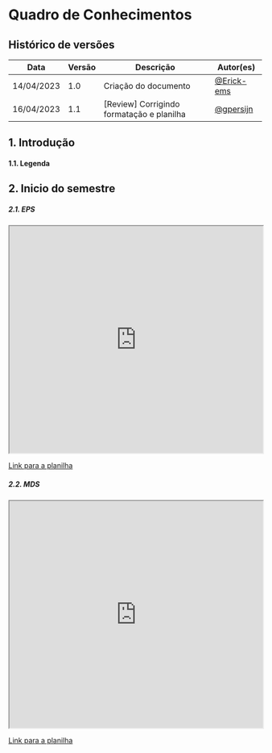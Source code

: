 # Quadro de Conhecimentos

## Histórico de versões

| Data       | Versão | Descrição                                 | Autor(es)                                  |
| ---------- | ------ | ----------------------------------------- | ------------------------------------------ |
| 14/04/2023 | 1.0    | Criação do documento                      | [@Erick-ems](https://github.com/Erick-ems) |
| 16/04/2023 | 1.1    | [Review] Corrigindo formatação e planilha | [@gpersijn](https://github.com/Erick-ems)  |

## 1. Introdução

<p align="justify">

</p>

#### 1.1. Legenda

<p align="justify">

</p>

## 2. Inicio do semestre

##### 2.1. EPS

<iframe width="100%" height="450px" style={{minWidth: "640px", minHeight: "480px", backgroundColor: "#f4f4f4", border: "1px solid #efefef" }} src="https://docs.google.com/spreadsheets/d/1tATyScc1L-jDpMh6-EVM9ShE0iP0qzveJQU2fAw-Bpo/edit#gid=0"></iframe>

[Link para a planilha](https://docs.google.com/spreadsheets/d/1tATyScc1L-jDpMh6-EVM9ShE0iP0qzveJQU2fAw-Bpo/edit#gid=0)

##### 2.2. MDS

<iframe width="100%" height="450px" style={{minWidth: "640px", minHeight: "480px", backgroundColor: "#f4f4f4", border: "1px solid #efefef" }} src="https://docs.google.com/spreadsheets/d/15Twb3D9h2yhIhmJAZ1CEta_e71qJ29qsbvEYwetcjQ8/edit#gid=0"></iframe>

[Link para a planilha](https://docs.google.com/spreadsheets/d/15Twb3D9h2yhIhmJAZ1CEta_e71qJ29qsbvEYwetcjQ8/edit#gid=0)
